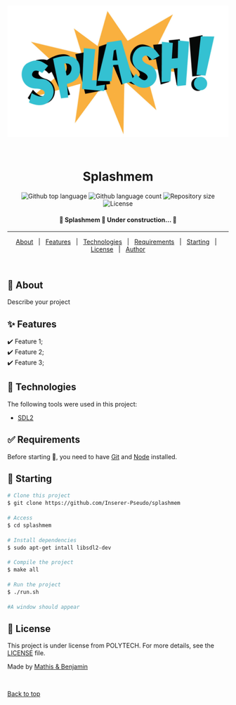 

<div align="center" id="top"> 
  <img src="./splash-entete.jpg" alt="Splashmem" />

  &#xa0;

  <!-- <a href="https://splashmem.netlify.app">Demo</a> -->
</div>

<h1 align="center">Splashmem</h1>

<p align="center">
  <img alt="Github top language" src="https://img.shields.io/github/languages/top/Inserer-Pseudo/splashmem?color=56BEB8">

  <img alt="Github language count" src="https://img.shields.io/github/languages/count/Inserer-Pseudo/splashmem?color=56BEB8">

  <img alt="Repository size" src="https://img.shields.io/github/repo-size/Inserer-Pseudo/splashmem?color=56BEB8">

  <img alt="License" src="https://img.shields.io/github/license/Inserer-Pseudo/splashmem?color=56BEB8">

  <!-- <img alt="Github issues" src="https://img.shields.io/github/issues/{{YOUR_GITHUB_USERNAME}}/splashmem?color=56BEB8" /> -->

  <!-- <img alt="Github forks" src="https://img.shields.io/github/forks/{{YOUR_GITHUB_USERNAME}}/splashmem?color=56BEB8" /> -->

  <!-- <img alt="Github stars" src="https://img.shields.io/github/stars/{{YOUR_GITHUB_USERNAME}}/splashmem?color=56BEB8" /> -->
</p>

<!-- Status -->

<h4 align="center"> 
	🚧  Splashmem 🚀 Under construction...  🚧
</h4> 

<hr>

<p align="center">
  <a href="#dart-about">About</a> &#xa0; | &#xa0; 
  <a href="#sparkles-features">Features</a> &#xa0; | &#xa0;
  <a href="#rocket-technologies">Technologies</a> &#xa0; | &#xa0;
  <a href="#white_check_mark-requirements">Requirements</a> &#xa0; | &#xa0;
  <a href="#checkered_flag-starting">Starting</a> &#xa0; | &#xa0;
  <a href="#memo-license">License</a> &#xa0; | &#xa0;
  <a href="https://github.com/Inserer-Pseudo" target="_blank">Author</a>
</p>

<br>

## :dart: About ##

Describe your project

## :sparkles: Features ##

:heavy_check_mark: Feature 1;\
:heavy_check_mark: Feature 2;\
:heavy_check_mark: Feature 3;

## :rocket: Technologies ##

The following tools were used in this project:

- [SDL2](https://sdl2.io)

## :white_check_mark: Requirements ##

Before starting :checkered_flag:, you need to have [Git](https://git-scm.com) and [Node](https://nodejs.org/en/) installed.

## :checkered_flag: Starting ##

```bash
# Clone this project
$ git clone https://github.com/Inserer-Pseudo/splashmem

# Access
$ cd splashmem

# Install dependencies
$ sudo apt-get intall libsdl2-dev

# Compile the project
$ make all

# Run the project
$ ./run.sh

#A window should appear
```

## :memo: License ##

This project is under license from POLYTECH. For more details, see the [LICENSE](LICENSE.md) file.


Made by <a href="https://github.com/Inserer-Pseudo" target="_blank">Mathis & Benjamin</a>
<!--with :heart: -->
&#xa0;

<a href="#top">Back to top</a>

